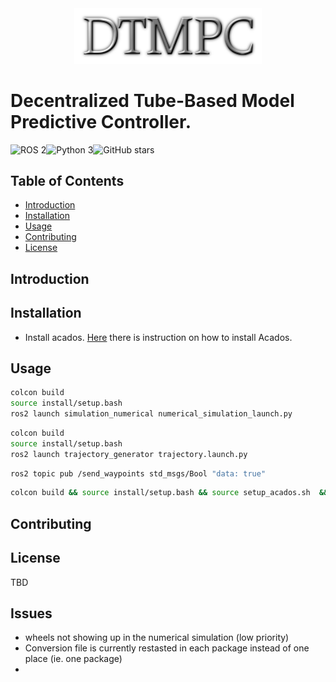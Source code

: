 <div align="center">
<img src="utils/LOGO.png" alt="Header Image" width="300"/>
</div>

# Decentralized Tube-Based Model Predictive Controller.

![ROS 2](https://img.shields.io/badge/ROS-2-blue.svg)![Python 3](https://img.shields.io/badge/python-3-blue.svg)![GitHub stars](https://img.shields.io/github/stars/hamza-robotics/dtmpc.svg?style=social)

## Table of Contents

- [Introduction](#introduction)
- [Installation](#installation)
- [Usage](#usage)
- [Contributing](#contributing)
- [License](#license)

## Introduction


## Installation

- Install acados. [Here](src/mpc/README.md) there is instruction on how to install Acados.


## Usage
```bash
colcon build
source install/setup.bash
ros2 launch simulation_numerical numerical_simulation_launch.py 
```
```bash
colcon build 
source install/setup.bash
ros2 launch trajectory_generator trajectory.launch.py 
```

```bash
ros2 topic pub /send_waypoints std_msgs/Bool "data: true"
```



```bash
colcon build && source install/setup.bash && source setup_acados.sh  && ros2 run mpc mpc_controller_robot1.py
```



## Contributing



## License

TBD


## Issues

- wheels not showing up in the numerical simulation (low priority)
- Conversion file is currently restasted in each package instead of one place (ie. one package)
-
